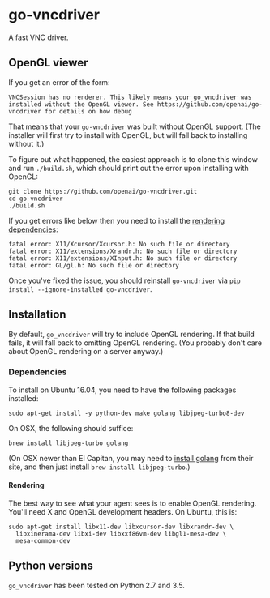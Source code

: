# go-vncdriver

A fast VNC driver.

## OpenGL viewer

If you get an error of the form:

```VNCSession has no renderer. This likely means your go_vncdriver was installed without the OpenGL viewer. See https://github.com/openai/go-vncdriver for details on how debug```

That means that your `go-vncdriver` was built without OpenGL
support. (The installer will first try to install with OpenGL, but
will fall back to installing without it.)

To figure out what happened, the easiest approach is to clone this
window and run `./build.sh`, which should print out the error upon
installing with OpenGL:

```
git clone https://github.com/openai/go-vncdriver.git
cd go-vncdriver
./build.sh
```

If you get errors like below then you need to install the [rendering dependencies](https://github.com/openai/go-vncdriver#rendering):
```
fatal error: X11/Xcursor/Xcursor.h: No such file or directory
fatal error: X11/extensions/Xrandr.h: No such file or directory
fatal error: X11/extensions/XInput.h: No such file or directory
fatal error: GL/gl.h: No such file or directory
```

Once you've fixed the issue, you should reinstall `go-vncdriver` via
`pip install --ignore-installed go-vncdriver`.

## Installation

By default, `go_vncdriver` will try to include OpenGL rendering. If
that build fails, it will fall back to omitting OpenGL rendering. (You
probably don't care about OpenGL rendering on a server anyway.)

### Dependencies

To install on Ubuntu 16.04, you need to have the following packages
installed:

```
sudo apt-get install -y python-dev make golang libjpeg-turbo8-dev
```

On OSX, the following should suffice:

```
brew install libjpeg-turbo golang
```

(On OSX newer than El Capitan, you may need to
[install golang](https://golang.org/doc/install) from their site, and
then just install `brew install libjpeg-turbo`.)

#### Rendering

The best way to see what your agent sees is to enable OpenGL
rendering. You'll need X and OpenGL development headers. On Ubuntu,
this is:

```
sudo apt-get install libx11-dev libxcursor-dev libxrandr-dev \
  libxinerama-dev libxi-dev libxxf86vm-dev libgl1-mesa-dev \
  mesa-common-dev
```

## Python versions

`go_vncdriver` has been tested on Python 2.7 and 3.5.
